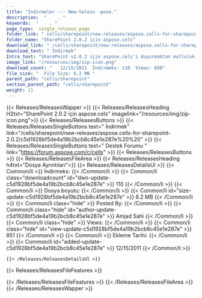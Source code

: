 ```yaml
---
title: "İndirmeler --- New-Saless -pose." 
description:  "    . " 
keywords:  "    . " 
page_type:  single_release_page
folder_link: " cells/sharepoint/new-releases/aspose.cells-for-sharepoint-2.0.2/"
folder_name: "SharePoint 2.0.2 için aspose.cels"
download_link: " /cells/sharepoint/new-releases/aspose.cells-for-sharepoint-2.0.2/c5d1928bf5de4a19b2bcb8c45e1e287e"
download_text: " İndirmek"
Intro_text: "SharePoint v2.0.2 için aspose.cels'i duyurmaktan mutluluk duyuyoruz! Geliştirmeler 40118 ..."
image_link: "/resources/img/zip-icon.png"
download_count: "   12/15/2011  İndirmeks: 110  Views: 850"
file_size: "  File Size: 6.2 MB "
parent_path: "cells/sharepoint"
section_parent_path: "cells/sharepoint"
weight: 11
---
```


{{< Releases/ReleasesWapper >}}
  {{< Releases/ReleasesHeading H2txt="SharePoint 2.0.2 için aspose.cels" imagelink="/resources/img/zip-icon.png">}}
  {{< Releases/ReleasesButtons >}}
    {{< Releases/ReleasesSingleButtons text=" İndirmek" link="/cells/sharepoint/new-releases/aspose.cells-for-sharepoint-2.0.2/c5d1928bf5de4a19b2bcb8c45e1e287e%20%20" >}}
    {{< Releases/ReleasesSingleButtons text=" Destek Forumu " link="https://forum.aspose.com/c/cells" >}}
  {{< Releases/ReleasesButtons >}}
  {{< Releases/ReleasesFileArea >}}
    {{< Releases/ReleasesHeading h4txt="Dosya Ayrıntıları">}}
    {{< Releases/ReleasesDetailsUl >}}
            {{< Common/li  >}} İndirmeks: {{< /Common/li >}} 
      {{< Common/li class="downloadcount" id="dwn-update-c5d1928bf5de4a19b2bcb8c45e1e287e" >}} 110 {{< /Common/li >}} 
      {{< Common/li  >}} Dosya boyutu: {{< /Common/li >}} 
      {{< Common/li id="size-update-c5d1928bf5de4a19b2bcb8c45e1e287e" >}} 6.2 MB {{< /Common/li >}} 
      {{< Common/li  class="hide" >}} Posted By: {{< /Common/li >}} 
      {{< Common/li class="hide" id="author-update-c5d1928bf5de4a19b2bcb8c45e1e287e" >}} Amjad Sahi {{< /Common/li >}} 
      {{< Common/li class="hide"  >}} Views: {{< /Common/li >}} 
      {{< Common/li class="hide" id="view-update-c5d1928bf5de4a19b2bcb8c45e1e287e" >}} 851 {{< /Common/li >}} 
      {{< Common/li  >}} Ekleme Tarihi: {{< /Common/li >}} 
      {{< Common/li id="added-update-c5d1928bf5de4a19b2bcb8c45e1e287e" >}} 12/15/2011 {{< /Common/li >}} 

    {{< /Releases/ReleasesDetailsUl >}}

  {{< Releases/ReleasesFileFeatures >}}
      
  {{< /Releases/ReleasesFileFeatures >}}
 {{< /Releases/ReleasesFileArea >}}
{{< /Releases/ReleasesWapper >}}



